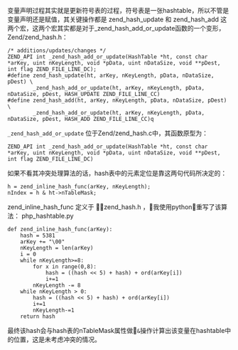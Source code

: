 变量声明过程其实就是更新符号表的过程，符号表是一张hashtable，所以不管是变量声明还是赋值，其关键操作都是 zend\_hash\_update 和 zend\_hash\_add 这两个宏，这两个宏其实都是对于\_zend\_hash\_add\_or\_update函数的一个变形，Zend/zend\_hash.h：

```
/* additions/updates/changes */
ZEND_API int _zend_hash_add_or_update(HashTable *ht, const char *arKey, uint nKeyLength, void *pData, uint nDataSize, void **pDest, int flag ZEND_FILE_LINE_DC);
#define zend_hash_update(ht, arKey, nKeyLength, pData, nDataSize, pDest) \
		_zend_hash_add_or_update(ht, arKey, nKeyLength, pData, nDataSize, pDest, HASH_UPDATE ZEND_FILE_LINE_CC)
#define zend_hash_add(ht, arKey, nKeyLength, pData, nDataSize, pDest) \
		_zend_hash_add_or_update(ht, arKey, nKeyLength, pData, nDataSize, pDest, HASH_ADD ZEND_FILE_LINE_CC)q
```

`_zend_hash_add_or_update`  位于Zend/zend_hash.c中，其函数原型为：
```
ZEND_API int _zend_hash_add_or_update(HashTable *ht, const char *arKey, uint nKeyLength, void *pData, uint nDataSize, void **pDest, int flag ZEND_FILE_LINE_DC)
```
如果不看其冲突处理算法的话，hash表中的元素定位是靠这两句代码所决定的：

```
h = zend_inline_hash_func(arKey, nKeyLength);
nIndex = h & ht->nTableMask;
```
zend_inline_hash_func 定义于 zend_hash.h ，我使用python重写了该算法：
php_hashtable.py
```
def zend_inline_hash_func(arKey):
    hash = 5381
    arKey += "\00"
    nKeyLength = len(arKey)
    i = 0
    while nKeyLength>=8:
        for x in range(0,8):
            hash = ((hash << 5) + hash) + ord(arKey[i])
            i+=1
        nKeyLength -= 8
    while nKeyLength > 0:
        hash = ((hash << 5) + hash) + ord(arKey[i])
        i+=1
        nKeyLength-=1
    return hash
```
最终该hash会与hash表的nTableMask属性做`&`操作计算出该变量在hashtable中的位置，这是未考虑冲突的情况。